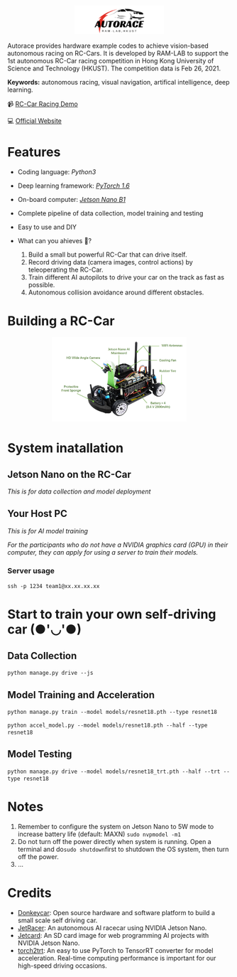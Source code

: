 <div align=center>
<img src=images/logo.png width="40%">
</div>

Autorace provides hardware  example codes to achieve vision-based autonomous racing on RC-Cars. It is developed by RAM-LAB to support the 1st autonomous RC-Car racing competition in Hong Kong University of Science and Technology (HKUST). The competition data is Feb 26, 2021.

**Keywords:** autonomous racing, visual navigation, artifical intelligence, deep learning.

📹 [RC-Car Racing Demo](https://sites.google.com/view/autorc-racing/)

💻 [Official Website](https://ecenter.ust.hk/events/hkust-autonomous-rc-car-racing-competition)

# Features
* Coding language: *Python3*
* Deep learning framework: [*PyTorch 1.6*](https://pytorch.org/)
* On-board computer: [*Jetson Nano B1*](https://www.nvidia.com/en-us/autonomous-machines/embedded-systems/jetson-nano/)
* Complete pipeline of data collection, model training and testing
* Easy to use and DIY
* What can you ahieves 🤔?

    1. Build a small but powerful RC-Car that can drive itself.
    2. Record driving data (camera images, control actions) by teleoperating the RC-Car.
    3. Train different AI autopilots to drive your car on the track as fast as possible.
    4. Autonomous collision avoidance around different obstacles.

# Building a RC-Car
<div align=center>
<img src=images/car.jpg width="60%">
</div>

# System inatallation

## Jetson Nano on the RC-Car 
*This is for data collection and model deployment*

## Your Host PC
*This is for AI model training*


*For the participants who do not have a NVIDIA graphics card (GPU) in their computer, they can apply for using a server to train their models.*
### Server usage

```
ssh -p 1234 team1@xx.xx.xx.xx
```

# Start to train your own self-driving car (●'◡'●)

## Data Collection
```
python manage.py drive --js
```

## Model Training and Acceleration
```
python manage.py train --model models/resnet18.pth --type resnet18
```

```
python accel_model.py --model models/resnet18.pth --half --type resnet18
```
## Model Testing
```
python manage.py drive --model models/resnet18_trt.pth --half --trt --type resnet18
```

# Notes

1. Remember to configure the system on Jetson Nano to 5W mode to increase battery life (default: MAXN) `sudo nvpmodel -m1`
2. Do not turn off the power directly when system is running. Open a terminal and do`sudo shutdown`first to shutdown the OS system, then turn off the power.
3. ...

# Credits
* [Donkeycar](https://github.com/autorope/donkeycar): Open source hardware and software platform to build a small scale self driving car.
* [JetRacer](https://github.com/NVIDIA-AI-IOT/jetracer): An autonomous AI racecar using NVIDIA Jetson Nano.
* [Jetcard](https://github.com/NVIDIA-AI-IOT/jetcard): An SD card image for web programming AI projects with NVIDIA Jetson Nano.
* [torch2trt](https://github.com/NVIDIA-AI-IOT/torch2trt): An easy to use PyTorch to TensorRT converter for model acceleration. Real-time computing performance is important for our high-speed driving occasions.